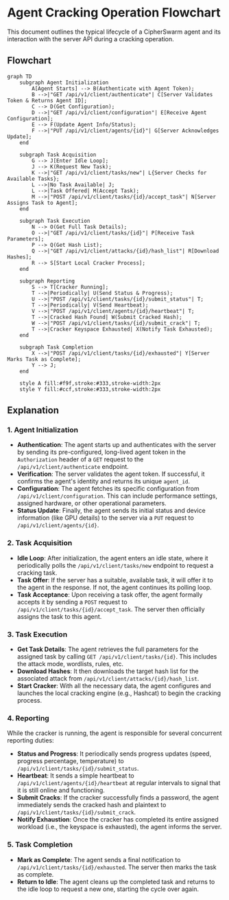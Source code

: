 # Agent Cracking Operation Flowchart

This document outlines the typical lifecycle of a CipherSwarm agent and its interaction with the server API during a cracking operation.

## Flowchart

```mermaid
graph TD
    subgraph Agent Initialization
        A[Agent Starts] --> B(Authenticate with Agent Token);
        B -->|"GET /api/v1/client/authenticate"| C[Server Validates Token & Returns Agent ID];
        C --> D(Get Configuration);
        D -->|"GET /api/v1/client/configuration"| E[Receive Agent Configuration];
        E --> F(Update Agent Info/Status);
        F -->|"PUT /api/v1/client/agents/{id}"| G[Server Acknowledges Update];
    end

    subgraph Task Acquisition
        G --> J[Enter Idle Loop];
        J --> K(Request New Task);
        K -->|"GET /api/v1/client/tasks/new"| L{Server Checks for Available Tasks};
        L -->|No Task Available| J;
        L -->|Task Offered| M(Accept Task);
        M -->|"POST /api/v1/client/tasks/{id}/accept_task"| N[Server Assigns Task to Agent];
    end

    subgraph Task Execution
        N --> O(Get Full Task Details);
        O -->|"GET /api/v1/client/tasks/{id}"| P[Receive Task Parameters];
        P --> Q(Get Hash List);
        Q -->|"GET /api/v1/client/attacks/{id}/hash_list"| R[Download Hashes];
        R --> S[Start Local Cracker Process];
    end

    subgraph Reporting
        S --> T[Cracker Running];
        T -->|Periodically| U(Send Status & Progress);
        U -->|"POST /api/v1/client/tasks/{id}/submit_status"| T;
        T -->|Periodically| V(Send Heartbeat);
        V -->|"POST /api/v1/client/agents/{id}/heartbeat"| T;
        T -->|Cracked Hash Found| W(Submit Cracked Hash);
        W -->|"POST /api/v1/client/tasks/{id}/submit_crack"| T;
        T -->|Cracker Keyspace Exhausted| X(Notify Task Exhausted);
    end

    subgraph Task Completion
        X -->|"POST /api/v1/client/tasks/{id}/exhausted"| Y[Server Marks Task as Complete];
        Y --> J;
    end

    style A fill:#f9f,stroke:#333,stroke-width:2px
    style Y fill:#ccf,stroke:#333,stroke-width:2px
```

## Explanation

### 1. Agent Initialization

- **Authentication**: The agent starts up and authenticates with the server by sending its pre-configured, long-lived agent token in the `Authorization` header of a `GET` request to the `/api/v1/client/authenticate` endpoint.
- **Verification**: The server validates the agent token. If successful, it confirms the agent's identity and returns its unique `agent_id`.
- **Configuration**: The agent fetches its specific configuration from `/api/v1/client/configuration`. This can include performance settings, assigned hardware, or other operational parameters.
- **Status Update**: Finally, the agent sends its initial status and device information (like GPU details) to the server via a `PUT` request to `/api/v1/client/agents/{id}`.

### 2. Task Acquisition

- **Idle Loop**: After initialization, the agent enters an idle state, where it periodically polls the `/api/v1/client/tasks/new` endpoint to request a cracking task.
- **Task Offer**: If the server has a suitable, available task, it will offer it to the agent in the response. If not, the agent continues its polling loop.
- **Task Acceptance**: Upon receiving a task offer, the agent formally accepts it by sending a `POST` request to `/api/v1/client/tasks/{id}/accept_task`. The server then officially assigns the task to this agent.

### 3. Task Execution

- **Get Task Details**: The agent retrieves the full parameters for the assigned task by calling `GET /api/v1/client/tasks/{id}`. This includes the attack mode, wordlists, rules, etc.
- **Download Hashes**: It then downloads the target hash list for the associated attack from `/api/v1/client/attacks/{id}/hash_list`.
- **Start Cracker**: With all the necessary data, the agent configures and launches the local cracking engine (e.g., Hashcat) to begin the cracking process.

### 4. Reporting

While the cracker is running, the agent is responsible for several concurrent reporting duties:

- **Status and Progress**: It periodically sends progress updates (speed, progress percentage, temperature) to `/api/v1/client/tasks/{id}/submit_status`.
- **Heartbeat**: It sends a simple heartbeat to `/api/v1/client/agents/{id}/heartbeat` at regular intervals to signal that it is still online and functioning.
- **Submit Cracks**: If the cracker successfully finds a password, the agent immediately sends the cracked hash and plaintext to `/api/v1/client/tasks/{id}/submit_crack`.
- **Notify Exhaustion**: Once the cracker has completed its entire assigned workload (i.e., the keyspace is exhausted), the agent informs the server.

### 5. Task Completion

- **Mark as Complete**: The agent sends a final notification to `/api/v1/client/tasks/{id}/exhausted`. The server then marks the task as complete.
- **Return to Idle**: The agent cleans up the completed task and returns to the idle loop to request a new one, starting the cycle over again.

